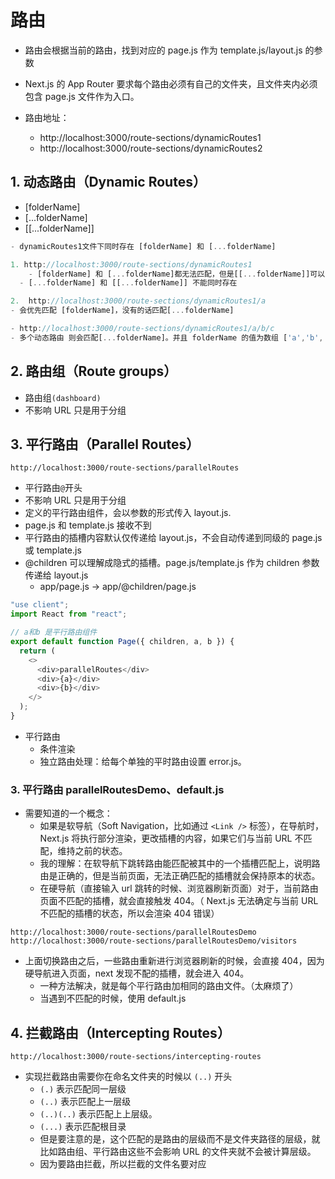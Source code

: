 # 路由

- 路由会根据当前的路由，找到对应的 page.js 作为 template.js/layout.js 的参数
- Next.js 的 App Router 要求每个路由必须有自己的文件夹，且文件夹内必须包含 page.js 文件作为入口。

- 路由地址：
  - http://localhost:3000/route-sections/dynamicRoutes1
  - http://localhost:3000/route-sections/dynamicRoutes2

## 1. 动态路由（Dynamic Routes）

- [folderName]
- [...folderName]
- \[\[...folderName]]

```js
- dynamicRoutes1文件下同时存在 [folderName] 和 [...folderName]

1. http://localhost:3000/route-sections/dynamicRoutes1
	- [folderName] 和 [...folderName]都无法匹配，但是[[...folderName]]可以匹配携带动态路由也能捕获，即打印空对象
  - [...folderName] 和 [[...folderName]] 不能同时存在

2.  http://localhost:3000/route-sections/dynamicRoutes1/a
- 会优先匹配 [folderName]，没有的话匹配[...folderName]

- http://localhost:3000/route-sections/dynamicRoutes1/a/b/c
- 多个动态路由 则会匹配[...folderName]。并且 folderName 的值为数组 ['a','b', 'c']

```

## 2. 路由组（Route groups）

- 路由组`(dashboard)`
- 不影响 URL 只是用于分组

## 3. 平行路由（Parallel Routes）

```http
http://localhost:3000/route-sections/parallelRoutes
```

- 平行路由`@`开头
- 不影响 URL 只是用于分组
- 定义的平行路由组件，会以参数的形式传入 layout.js.
- page.js 和 template.js 接收不到
- 平行路由的插槽内容默认仅传递给 layout.js，不会自动传递到同级的 page.js 或 template.js
- @children 可以理解成隐式的插槽。page.js/template.js 作为 children 参数传递给 layout.js
  - app/page.js -> app/@children/page.js

```js
"use client";
import React from "react";

// a和b 是平行路由组件
export default function Page({ children, a, b }) {
  return (
    <>
      <div>parallelRoutes</div>
      <div>{a}</div>
      <div>{b}</div>
    </>
  );
}
```

- 平行路由
  - 条件渲染
  - 独立路由处理：给每个单独的平时路由设置 error.js。

### 3. 平行路由 parallelRoutesDemo、default.js

- 需要知道的一个概念：
  - 如果是软导航（Soft Navigation，比如通过 `<Link />` 标签），在导航时，Next.js 将执行部分渲染，更改插槽的内容，如果它们与当前 URL 不匹配，维持之前的状态。
  - 我的理解：在软导航下跳转路由能匹配被其中的一个插槽匹配上，说明路由是正确的，但是当前页面，无法正确匹配的插槽就会保持原本的状态。
  - 在硬导航（直接输入 url 跳转的时候、浏览器刷新页面）对于，当前路由页面不匹配的插槽，就会直接触发 404。（ Next.js 无法确定与当前 URL 不匹配的插槽的状态，所以会渲染 404 错误）

```http
http://localhost:3000/route-sections/parallelRoutesDemo
http://localhost:3000/route-sections/parallelRoutesDemo/visitors
```

- 上面切换路由之后，一些路由重新进行浏览器刷新的时候，会直接 404，因为硬导航进入页面，next 发现不配的插槽，就会进入 404。
  - 一种方法解决，就是每个平行路由加相同的路由文件。（太麻烦了）
  - 当遇到不匹配的时候，使用 default.js

## 4. 拦截路由（Intercepting Routes）

```http
http://localhost:3000/route-sections/intercepting-routes
```

- 实现拦截路由需要你在命名文件夹的时候以 `(..)` 开头
  - `(.)` 表示匹配同一层级
  - `(..)` 表示匹配上一层级
  - `(..)(..)` 表示匹配上上层级。
  - `(...)` 表示匹配根目录
  - 但是要注意的是，这个匹配的是路由的层级而不是文件夹路径的层级，就比如路由组、平行路由这些不会影响 URL 的文件夹就不会被计算层级。
  - 因为要路由拦截，所以拦截的文件名要对应
